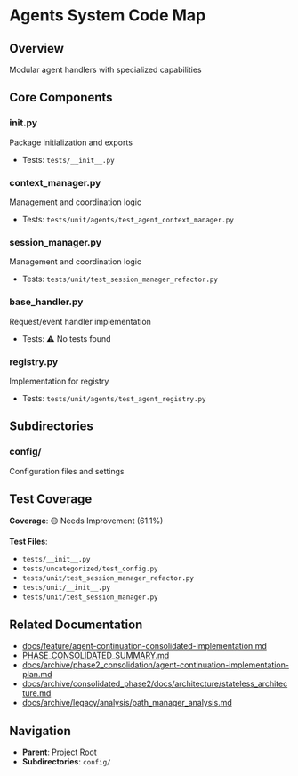 # Agents System Code Map

## Overview
Modular agent handlers with specialized capabilities

## Core Components

### __init__.py
Package initialization and exports
- Tests: `tests/__init__.py`

### context_manager.py
Management and coordination logic
- Tests: `tests/unit/agents/test_agent_context_manager.py`

### session_manager.py
Management and coordination logic
- Tests: `tests/unit/test_session_manager_refactor.py`

### base_handler.py
Request/event handler implementation
- Tests: ⚠️ No tests found

### registry.py
Implementation for registry
- Tests: `tests/unit/agents/test_agent_registry.py`

## Subdirectories

### config/
Configuration files and settings

## Test Coverage
**Coverage**: 🟡 Needs Improvement (61.1%)

**Test Files**:
- `tests/__init__.py`
- `tests/uncategorized/test_config.py`
- `tests/unit/test_session_manager_refactor.py`
- `tests/unit/__init__.py`
- `tests/unit/test_session_manager.py`

## Related Documentation
- [docs/feature/agent-continuation-consolidated-implementation.md](../../docs/feature/agent-continuation-consolidated-implementation.md)
- [PHASE_CONSOLIDATED_SUMMARY.md](../../PHASE_CONSOLIDATED_SUMMARY.md)
- [docs/archive/phase2_consolidation/agent-continuation-implementation-plan.md](../../docs/archive/phase2_consolidation/agent-continuation-implementation-plan.md)
- [docs/archive/consolidated_phase2/docs/architecture/stateless_architecture.md](../../docs/archive/consolidated_phase2/docs/architecture/stateless_architecture.md)
- [docs/archive/legacy/analysis/path_manager_analysis.md](../../docs/archive/legacy/analysis/path_manager_analysis.md)

## Navigation
- **Parent**: [Project Root](../../CODE_MAP.md)
- **Subdirectories**: `config/`
